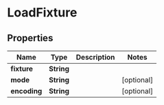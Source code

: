 

# LoadFixture

## Properties

Name | Type | Description | Notes
------------ | ------------- | ------------- | -------------
**fixture** | **String** |  | 
**mode** | **String** |  |  [optional]
**encoding** | **String** |  |  [optional]



